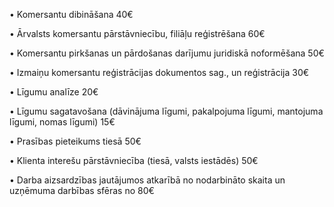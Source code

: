 • Komersantu dibināšana <span>40€</span>

• Ārvalsts komersantu pārstāvniecību, filiāļu reģistrēšana <span>60€</span>

• Komersantu pirkšanas un pārdošanas darījumu juridiskā noformēšana <span>50€</span>

• Izmaiņu komersantu reģistrācijas dokumentos sag., un reģistrācija <span>30€</span>

• Līgumu analīze <span>20€</span>

• Līgumu sagatavošana (dāvinājuma līgumi, pakalpojuma līgumi, mantojuma līgumi, nomas līgumi) <span>15€</span>

• Prasības pieteikums tiesā <span>50€</span>

• Klienta interešu pārstāvniecība (tiesā, valsts iestādēs) <span>50€</span>

• Darba aizsardzības jautājumos atkarībā no nodarbināto skaita un uzņēmuma darbības sfēras no <span>80€</span>